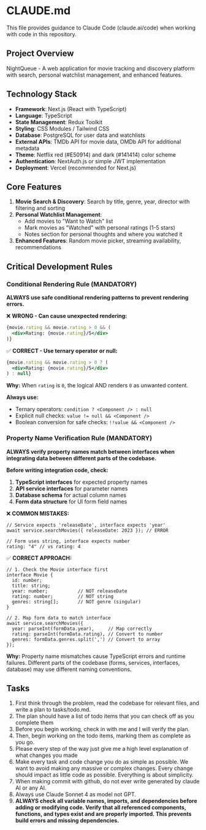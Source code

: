 # CLAUDE.md

This file provides guidance to Claude Code (claude.ai/code) when working with code in this repository.

## Project Overview

NightQueue - A web application for movie tracking and discovery platform with search, personal watchlist management, and enhanced features.

## Technology Stack
- **Framework**: Next.js (React with TypeScript)
- **Language**: TypeScript
- **State Management**: Redux Toolkit
- **Styling**: CSS Modules / Tailwind CSS
- **Database**: PostgreSQL for user data and watchlists
- **External APIs**: TMDb API for movie data, OMDb API for additional metadata
- **Theme**: Netflix red (#E50914) and dark (#141414) color scheme
- **Authentication**: NextAuth.js or simple JWT implementation
- **Deployment**: Vercel (recommended for Next.js)

## Core Features
1. **Movie Search & Discovery**: Search by title, genre, year, director with filtering and sorting
2. **Personal Watchlist Management**: 
   - Add movies to "Want to Watch" list
   - Mark movies as "Watched" with personal ratings (1-5 stars)
   - Notes section for personal thoughts and where you watched it
3. **Enhanced Features**: Random movie picker, streaming availability, recommendations

## Critical Development Rules

### Conditional Rendering Rule (MANDATORY)
**ALWAYS use safe conditional rendering patterns to prevent rendering errors.**

❌ **WRONG - Can cause unexpected rendering:**
```jsx
{movie.rating && movie.rating > 0 && (
  <div>Rating: {movie.rating}/5</div>
)}
```

✅ **CORRECT - Use ternary operator or null:**
```jsx
{movie.rating && movie.rating > 0 ? (
  <div>Rating: {movie.rating}/5</div>
) : null}
```

**Why:** When `rating` is `0`, the logical AND renders `0` as unwanted content.

**Always use:**
- Ternary operators: `condition ? <Component /> : null`
- Explicit null checks: `value != null && <Component />`
- Boolean conversion for safe checks: `!!value && <Component />`

### Property Name Verification Rule (MANDATORY)
**ALWAYS verify property names match between interfaces when integrating data between different parts of the codebase.**

**Before writing integration code, check:**
1. **TypeScript interfaces** for expected property names
2. **API service interfaces** for parameter names  
3. **Database schema** for actual column names
4. **Form data structure** for UI form field names

❌ **COMMON MISTAKES:**
```tsx
// Service expects 'releaseDate', interface expects 'year'
await service.searchMovies({ releaseDate: 2023 }); // ERROR

// Form uses string, interface expects number
rating: "4" // vs rating: 4
```

✅ **CORRECT APPROACH:**
```tsx
// 1. Check the Movie interface first
interface Movie {
  id: number;
  title: string;
  year: number;           // NOT releaseDate
  rating: number;         // NOT string
  genres: string[];       // NOT genre (singular)
}

// 2. Map form data to match interface
await service.searchMovies({
  year: parseInt(formData.year),     // Map correctly
  rating: parseInt(formData.rating), // Convert to number
  genres: formData.genres.split(',') // Convert to array
});
```

**Why:** Property name mismatches cause TypeScript errors and runtime failures. Different parts of the codebase (forms, services, interfaces, database) may use different naming conventions.

## Tasks

1. First think through the problem, read the codebase for relevant files, and write a plan to tasks/todo.md.
2. The plan should have a list of todo items that you can check off as you complete them
3. Before you begin working, check in with me and I will verify the plan.
4. Then, begin working on the todo items, marking them as complete as you go.
5. Please every step of the way just give me a high level explanation of what changes you made
6. Make every task and code change you do as simple as possible. We want to avoid making any massive or complex changes. Every change should impact as little code as possible. Everything is about simplicity.
7. When making commit with github, do not ever write generated by claude AI or any AI.
8. Always use Claude Sonnet 4 as model not GPT.
9. **ALWAYS check all variable names, imports, and dependencies before adding or modifying code. Verify that all referenced components, functions, and types exist and are properly imported. This prevents build errors and missing dependencies.**